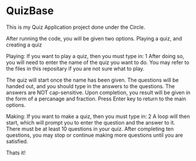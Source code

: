 # QuizBase
This is my Quiz Application project done under the Circle. 

After running the code, you will be given two options. Playing a quiz, and creating a quiz

Playing:
If you want to play a quiz, then you must type in: 1
After doing so, you will need to enter the name of the quiz you want to do. 
You may refer to the files in this repositary if you are not sure what to play.

The quiz will start once the name has been given. 
The questions will be handed out, and you should type in the answers to the questions. 
The answers are NOT cap-sensitive.
Upon completion, you result will be given in the form of a percanage and fraction.
Press Enter key to return to the main options.

Making:
If you want to make a quiz, then you must type in: 2
A loop will then start, which will prompt you to enter the question and the answer to it. There must be at least 10 questions in your quiz.
After completing ten questions, you may stop or continue making more questions until you are satisfied.

Thats it!
